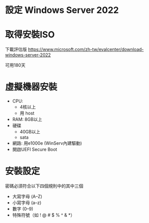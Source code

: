 # 設定 Windows Server 2022

# 取得安裝ISO

下載評估版
https://www.microsoft.com/zh-tw/evalcenter/download-windows-server-2022

可用180天

# 虛擬機器安裝

- CPU: 
  - 4核以上
  - 用 host
- RAM: 8GB以上
- 硬碟
  - 40GB以上
  - sata
- 網路: 用e1000e (WinServ內建驅動)    
- 開啟UEFI Secure Boot

# 安裝設定

密碼必須符合以下四個規則中的其中三個
- 大寫字母 (A–Z)
- 小寫字母 (a–z)
- 數字 (0–9)
- 特殊符號（如 ! @ # $ % ^ & *）
